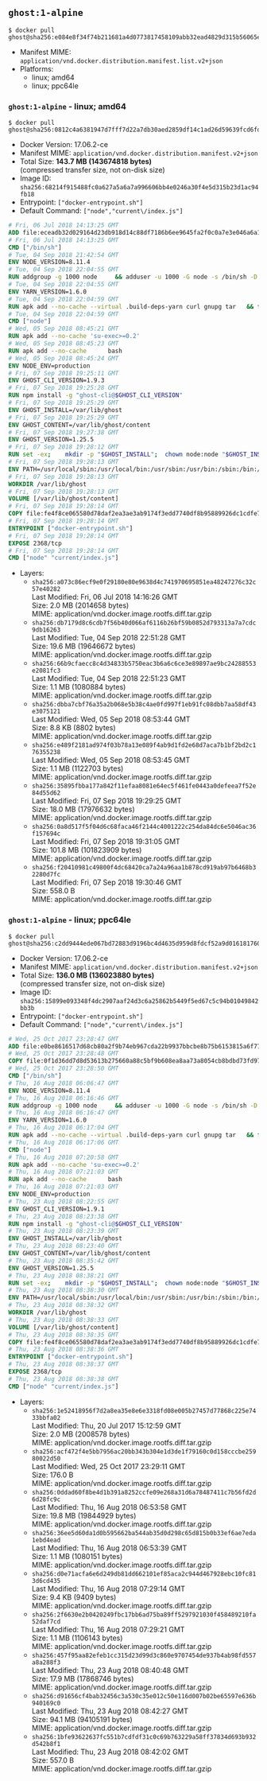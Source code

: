 ## `ghost:1-alpine`

```console
$ docker pull ghost@sha256:e084e8f34f74b211681a4d0773817458109abb32ead4829d315b56065e67551e
```

-	Manifest MIME: `application/vnd.docker.distribution.manifest.list.v2+json`
-	Platforms:
	-	linux; amd64
	-	linux; ppc64le

### `ghost:1-alpine` - linux; amd64

```console
$ docker pull ghost@sha256:0812c4a6381947d7fff7d22a7db30aed2859df14c1ad26d59639fcd6fd7c66ad
```

-	Docker Version: 17.06.2-ce
-	Manifest MIME: `application/vnd.docker.distribution.manifest.v2+json`
-	Total Size: **143.7 MB (143674818 bytes)**  
	(compressed transfer size, not on-disk size)
-	Image ID: `sha256:68214f915488fc0a627a5a6a7a996606bb4e0246a30f4e5d315b23d1ac94fb18`
-	Entrypoint: `["docker-entrypoint.sh"]`
-	Default Command: `["node","current\/index.js"]`

```dockerfile
# Fri, 06 Jul 2018 14:13:25 GMT
ADD file:eceadb32d029164d23db918d14c88df7186b6ee9645fa2f0c0a7e3e046a6a129 in / 
# Fri, 06 Jul 2018 14:13:25 GMT
CMD ["/bin/sh"]
# Tue, 04 Sep 2018 21:42:54 GMT
ENV NODE_VERSION=8.11.4
# Tue, 04 Sep 2018 22:04:55 GMT
RUN addgroup -g 1000 node     && adduser -u 1000 -G node -s /bin/sh -D node     && apk add --no-cache         libstdc++     && apk add --no-cache --virtual .build-deps         binutils-gold         curl         g++         gcc         gnupg         libgcc         linux-headers         make         python   && for key in     94AE36675C464D64BAFA68DD7434390BDBE9B9C5     FD3A5288F042B6850C66B31F09FE44734EB7990E     71DCFD284A79C3B38668286BC97EC7A07EDE3FC1     DD8F2338BAE7501E3DD5AC78C273792F7D83545D     C4F0DFFF4E8C1A8236409D08E73BC641CC11F4C8     B9AE9905FFD7803F25714661B63B535A4C206CA9     56730D5401028683275BD23C23EFEFE93C4CFFFE     77984A986EBC2AA786BC0F66B01FBB92821C587A     8FCCA13FEF1D0C2E91008E09770F7A9A5AE15600   ; do     gpg --keyserver hkp://p80.pool.sks-keyservers.net:80 --recv-keys "$key" ||     gpg --keyserver hkp://ipv4.pool.sks-keyservers.net --recv-keys "$key" ||     gpg --keyserver hkp://pgp.mit.edu:80 --recv-keys "$key" ;   done     && curl -fsSLO --compressed "https://nodejs.org/dist/v$NODE_VERSION/node-v$NODE_VERSION.tar.xz"     && curl -fsSLO --compressed "https://nodejs.org/dist/v$NODE_VERSION/SHASUMS256.txt.asc"     && gpg --batch --decrypt --output SHASUMS256.txt SHASUMS256.txt.asc     && grep " node-v$NODE_VERSION.tar.xz\$" SHASUMS256.txt | sha256sum -c -     && tar -xf "node-v$NODE_VERSION.tar.xz"     && cd "node-v$NODE_VERSION"     && ./configure     && make -j$(getconf _NPROCESSORS_ONLN)     && make install     && apk del .build-deps     && cd ..     && rm -Rf "node-v$NODE_VERSION"     && rm "node-v$NODE_VERSION.tar.xz" SHASUMS256.txt.asc SHASUMS256.txt
# Tue, 04 Sep 2018 22:04:55 GMT
ENV YARN_VERSION=1.6.0
# Tue, 04 Sep 2018 22:04:59 GMT
RUN apk add --no-cache --virtual .build-deps-yarn curl gnupg tar   && for key in     6A010C5166006599AA17F08146C2130DFD2497F5   ; do     gpg --keyserver hkp://p80.pool.sks-keyservers.net:80 --recv-keys "$key" ||     gpg --keyserver hkp://ipv4.pool.sks-keyservers.net --recv-keys "$key" ||     gpg --keyserver hkp://pgp.mit.edu:80 --recv-keys "$key" ;   done   && curl -fsSLO --compressed "https://yarnpkg.com/downloads/$YARN_VERSION/yarn-v$YARN_VERSION.tar.gz"   && curl -fsSLO --compressed "https://yarnpkg.com/downloads/$YARN_VERSION/yarn-v$YARN_VERSION.tar.gz.asc"   && gpg --batch --verify yarn-v$YARN_VERSION.tar.gz.asc yarn-v$YARN_VERSION.tar.gz   && mkdir -p /opt   && tar -xzf yarn-v$YARN_VERSION.tar.gz -C /opt/   && ln -s /opt/yarn-v$YARN_VERSION/bin/yarn /usr/local/bin/yarn   && ln -s /opt/yarn-v$YARN_VERSION/bin/yarnpkg /usr/local/bin/yarnpkg   && rm yarn-v$YARN_VERSION.tar.gz.asc yarn-v$YARN_VERSION.tar.gz   && apk del .build-deps-yarn
# Tue, 04 Sep 2018 22:04:59 GMT
CMD ["node"]
# Wed, 05 Sep 2018 08:45:21 GMT
RUN apk add --no-cache 'su-exec>=0.2'
# Wed, 05 Sep 2018 08:45:23 GMT
RUN apk add --no-cache 		bash
# Wed, 05 Sep 2018 08:45:24 GMT
ENV NODE_ENV=production
# Fri, 07 Sep 2018 19:25:11 GMT
ENV GHOST_CLI_VERSION=1.9.3
# Fri, 07 Sep 2018 19:25:28 GMT
RUN npm install -g "ghost-cli@$GHOST_CLI_VERSION"
# Fri, 07 Sep 2018 19:25:29 GMT
ENV GHOST_INSTALL=/var/lib/ghost
# Fri, 07 Sep 2018 19:25:29 GMT
ENV GHOST_CONTENT=/var/lib/ghost/content
# Fri, 07 Sep 2018 19:27:38 GMT
ENV GHOST_VERSION=1.25.5
# Fri, 07 Sep 2018 19:28:12 GMT
RUN set -ex; 	mkdir -p "$GHOST_INSTALL"; 	chown node:node "$GHOST_INSTALL"; 		su-exec node ghost install "$GHOST_VERSION" --db sqlite3 --no-prompt --no-stack --no-setup --dir "$GHOST_INSTALL"; 		cd "$GHOST_INSTALL"; 	su-exec node ghost config --ip 0.0.0.0 --port 2368 --no-prompt --db sqlite3 --url http://localhost:2368 --dbpath "$GHOST_CONTENT/data/ghost.db"; 	su-exec node ghost config paths.contentPath "$GHOST_CONTENT"; 		su-exec node ln -s config.production.json "$GHOST_INSTALL/config.development.json"; 	readlink -f "$GHOST_INSTALL/config.development.json"; 		mv "$GHOST_CONTENT" "$GHOST_INSTALL/content.orig"; 	mkdir -p "$GHOST_CONTENT"; 	chown node:node "$GHOST_CONTENT"; 		"$GHOST_INSTALL/current/node_modules/knex-migrator/bin/knex-migrator" --version
# Fri, 07 Sep 2018 19:28:13 GMT
ENV PATH=/usr/local/sbin:/usr/local/bin:/usr/sbin:/usr/bin:/sbin:/bin:/var/lib/ghost/current/node_modules/knex-migrator/bin
# Fri, 07 Sep 2018 19:28:13 GMT
WORKDIR /var/lib/ghost
# Fri, 07 Sep 2018 19:28:13 GMT
VOLUME [/var/lib/ghost/content]
# Fri, 07 Sep 2018 19:28:14 GMT
COPY file:fe4f8ce065580d78daf2ea3ae3ab9174f3edd7740df8b95889926dc1cdfe77b0 in /usr/local/bin 
# Fri, 07 Sep 2018 19:28:14 GMT
ENTRYPOINT ["docker-entrypoint.sh"]
# Fri, 07 Sep 2018 19:28:14 GMT
EXPOSE 2368/tcp
# Fri, 07 Sep 2018 19:28:14 GMT
CMD ["node" "current/index.js"]
```

-	Layers:
	-	`sha256:a073c86ecf9e0f29180e80e9638d4c741970695851ea48247276c32c57e40282`  
		Last Modified: Fri, 06 Jul 2018 14:16:26 GMT  
		Size: 2.0 MB (2014658 bytes)  
		MIME: application/vnd.docker.image.rootfs.diff.tar.gzip
	-	`sha256:db7179d8c6cdb7f56b40d066af6116b26bf59b0852d793313a7a7cdc9db16263`  
		Last Modified: Tue, 04 Sep 2018 22:51:28 GMT  
		Size: 19.6 MB (19646672 bytes)  
		MIME: application/vnd.docker.image.rootfs.diff.tar.gzip
	-	`sha256:66b9cfaecc8c4d34833b5750eac3b6a6c6ce3e89897ae9bc24288553e2081fc3`  
		Last Modified: Tue, 04 Sep 2018 22:51:23 GMT  
		Size: 1.1 MB (1080884 bytes)  
		MIME: application/vnd.docker.image.rootfs.diff.tar.gzip
	-	`sha256:dbba7cbf76a35a2b068e5b38c4ae0fd997f1eb91fc08dbb7aa58df43e3075121`  
		Last Modified: Wed, 05 Sep 2018 08:53:44 GMT  
		Size: 8.8 KB (8802 bytes)  
		MIME: application/vnd.docker.image.rootfs.diff.tar.gzip
	-	`sha256:e489f2181ad974f03b78a13e089f4ab9d1fd2e68d7aca7b1bf2bd2c176355238`  
		Last Modified: Wed, 05 Sep 2018 08:53:45 GMT  
		Size: 1.1 MB (1122703 bytes)  
		MIME: application/vnd.docker.image.rootfs.diff.tar.gzip
	-	`sha256:35895fbba177a842f11efaa8081e64ec5f461fe0443a0defeea7f52e84d55d62`  
		Last Modified: Fri, 07 Sep 2018 19:29:25 GMT  
		Size: 18.0 MB (17976632 bytes)  
		MIME: application/vnd.docker.image.rootfs.diff.tar.gzip
	-	`sha256:0a8d517f5f04d6c68faca46f2144c4001222c254da84dc6e5046ac36f157694c`  
		Last Modified: Fri, 07 Sep 2018 19:31:05 GMT  
		Size: 101.8 MB (101823909 bytes)  
		MIME: application/vnd.docker.image.rootfs.diff.tar.gzip
	-	`sha256:f20410981c49800f4dc68420ca7a24a96aa1b878cd919ab97b6468b32280d7fc`  
		Last Modified: Fri, 07 Sep 2018 19:30:46 GMT  
		Size: 558.0 B  
		MIME: application/vnd.docker.image.rootfs.diff.tar.gzip

### `ghost:1-alpine` - linux; ppc64le

```console
$ docker pull ghost@sha256:c2dd9444ede067bd72883d9196bc4d4635d959d8fdcf52a9d016181760279dc9
```

-	Docker Version: 17.06.2-ce
-	Manifest MIME: `application/vnd.docker.distribution.manifest.v2+json`
-	Total Size: **136.0 MB (136023880 bytes)**  
	(compressed transfer size, not on-disk size)
-	Image ID: `sha256:15899e093348f4dc2907aaf24d3c6a25862b5449f5ed67c5c94b01049842bb3b`
-	Entrypoint: `["docker-entrypoint.sh"]`
-	Default Command: `["node","current\/index.js"]`

```dockerfile
# Wed, 25 Oct 2017 23:28:47 GMT
ADD file:e0be8616517d68cb80a2f9b74eb967cda22b9937bbcbe8b75b6153815a6f7761 in / 
# Wed, 25 Oct 2017 23:28:48 GMT
COPY file:0f1d36dd7d8d53613b275660a88c5bf9b608ea8aa73a8054cb8bdbd73fd971ac in /etc/localtime 
# Wed, 25 Oct 2017 23:28:50 GMT
CMD ["/bin/sh"]
# Thu, 16 Aug 2018 06:06:47 GMT
ENV NODE_VERSION=8.11.4
# Thu, 16 Aug 2018 06:16:46 GMT
RUN addgroup -g 1000 node     && adduser -u 1000 -G node -s /bin/sh -D node     && apk add --no-cache         libstdc++     && apk add --no-cache --virtual .build-deps         binutils-gold         curl         g++         gcc         gnupg         libgcc         linux-headers         make         python   && for key in     94AE36675C464D64BAFA68DD7434390BDBE9B9C5     FD3A5288F042B6850C66B31F09FE44734EB7990E     71DCFD284A79C3B38668286BC97EC7A07EDE3FC1     DD8F2338BAE7501E3DD5AC78C273792F7D83545D     C4F0DFFF4E8C1A8236409D08E73BC641CC11F4C8     B9AE9905FFD7803F25714661B63B535A4C206CA9     56730D5401028683275BD23C23EFEFE93C4CFFFE     77984A986EBC2AA786BC0F66B01FBB92821C587A     8FCCA13FEF1D0C2E91008E09770F7A9A5AE15600   ; do     gpg --keyserver hkp://p80.pool.sks-keyservers.net:80 --recv-keys "$key" ||     gpg --keyserver hkp://ipv4.pool.sks-keyservers.net --recv-keys "$key" ||     gpg --keyserver hkp://pgp.mit.edu:80 --recv-keys "$key" ;   done     && curl -fsSLO --compressed "https://nodejs.org/dist/v$NODE_VERSION/node-v$NODE_VERSION.tar.xz"     && curl -fsSLO --compressed "https://nodejs.org/dist/v$NODE_VERSION/SHASUMS256.txt.asc"     && gpg --batch --decrypt --output SHASUMS256.txt SHASUMS256.txt.asc     && grep " node-v$NODE_VERSION.tar.xz\$" SHASUMS256.txt | sha256sum -c -     && tar -xf "node-v$NODE_VERSION.tar.xz"     && cd "node-v$NODE_VERSION"     && ./configure     && make -j$(getconf _NPROCESSORS_ONLN)     && make install     && apk del .build-deps     && cd ..     && rm -Rf "node-v$NODE_VERSION"     && rm "node-v$NODE_VERSION.tar.xz" SHASUMS256.txt.asc SHASUMS256.txt
# Thu, 16 Aug 2018 06:16:47 GMT
ENV YARN_VERSION=1.6.0
# Thu, 16 Aug 2018 06:17:04 GMT
RUN apk add --no-cache --virtual .build-deps-yarn curl gnupg tar   && for key in     6A010C5166006599AA17F08146C2130DFD2497F5   ; do     gpg --keyserver hkp://p80.pool.sks-keyservers.net:80 --recv-keys "$key" ||     gpg --keyserver hkp://ipv4.pool.sks-keyservers.net --recv-keys "$key" ||     gpg --keyserver hkp://pgp.mit.edu:80 --recv-keys "$key" ;   done   && curl -fsSLO --compressed "https://yarnpkg.com/downloads/$YARN_VERSION/yarn-v$YARN_VERSION.tar.gz"   && curl -fsSLO --compressed "https://yarnpkg.com/downloads/$YARN_VERSION/yarn-v$YARN_VERSION.tar.gz.asc"   && gpg --batch --verify yarn-v$YARN_VERSION.tar.gz.asc yarn-v$YARN_VERSION.tar.gz   && mkdir -p /opt   && tar -xzf yarn-v$YARN_VERSION.tar.gz -C /opt/   && ln -s /opt/yarn-v$YARN_VERSION/bin/yarn /usr/local/bin/yarn   && ln -s /opt/yarn-v$YARN_VERSION/bin/yarnpkg /usr/local/bin/yarnpkg   && rm yarn-v$YARN_VERSION.tar.gz.asc yarn-v$YARN_VERSION.tar.gz   && apk del .build-deps-yarn
# Thu, 16 Aug 2018 06:17:06 GMT
CMD ["node"]
# Thu, 16 Aug 2018 07:20:58 GMT
RUN apk add --no-cache 'su-exec>=0.2'
# Thu, 16 Aug 2018 07:21:03 GMT
RUN apk add --no-cache 		bash
# Thu, 16 Aug 2018 07:21:03 GMT
ENV NODE_ENV=production
# Thu, 23 Aug 2018 08:22:55 GMT
ENV GHOST_CLI_VERSION=1.9.1
# Thu, 23 Aug 2018 08:23:38 GMT
RUN npm install -g "ghost-cli@$GHOST_CLI_VERSION"
# Thu, 23 Aug 2018 08:23:39 GMT
ENV GHOST_INSTALL=/var/lib/ghost
# Thu, 23 Aug 2018 08:23:40 GMT
ENV GHOST_CONTENT=/var/lib/ghost/content
# Thu, 23 Aug 2018 08:35:42 GMT
ENV GHOST_VERSION=1.25.5
# Thu, 23 Aug 2018 08:38:21 GMT
RUN set -ex; 	mkdir -p "$GHOST_INSTALL"; 	chown node:node "$GHOST_INSTALL"; 		su-exec node ghost install "$GHOST_VERSION" --db sqlite3 --no-prompt --no-stack --no-setup --dir "$GHOST_INSTALL"; 		cd "$GHOST_INSTALL"; 	su-exec node ghost config --ip 0.0.0.0 --port 2368 --no-prompt --db sqlite3 --url http://localhost:2368 --dbpath "$GHOST_CONTENT/data/ghost.db"; 	su-exec node ghost config paths.contentPath "$GHOST_CONTENT"; 		su-exec node ln -s config.production.json "$GHOST_INSTALL/config.development.json"; 	readlink -f "$GHOST_INSTALL/config.development.json"; 		mv "$GHOST_CONTENT" "$GHOST_INSTALL/content.orig"; 	mkdir -p "$GHOST_CONTENT"; 	chown node:node "$GHOST_CONTENT"; 		"$GHOST_INSTALL/current/node_modules/knex-migrator/bin/knex-migrator" --version
# Thu, 23 Aug 2018 08:38:30 GMT
ENV PATH=/usr/local/sbin:/usr/local/bin:/usr/sbin:/usr/bin:/sbin:/bin:/var/lib/ghost/current/node_modules/knex-migrator/bin
# Thu, 23 Aug 2018 08:38:32 GMT
WORKDIR /var/lib/ghost
# Thu, 23 Aug 2018 08:38:33 GMT
VOLUME [/var/lib/ghost/content]
# Thu, 23 Aug 2018 08:38:35 GMT
COPY file:fe4f8ce065580d78daf2ea3ae3ab9174f3edd7740df8b95889926dc1cdfe77b0 in /usr/local/bin 
# Thu, 23 Aug 2018 08:38:36 GMT
ENTRYPOINT ["docker-entrypoint.sh"]
# Thu, 23 Aug 2018 08:38:37 GMT
EXPOSE 2368/tcp
# Thu, 23 Aug 2018 08:38:38 GMT
CMD ["node" "current/index.js"]
```

-	Layers:
	-	`sha256:1e52418956f7d2a8ea35e8e6e3318fd08e005b27457d77868c225e7433bbfa02`  
		Last Modified: Thu, 20 Jul 2017 15:12:59 GMT  
		Size: 2.0 MB (2008578 bytes)  
		MIME: application/vnd.docker.image.rootfs.diff.tar.gzip
	-	`sha256:acf472f4e5bb7956ac20bb343b304e1d3de1f79160c0d158cccbe25980022d50`  
		Last Modified: Wed, 25 Oct 2017 23:29:11 GMT  
		Size: 176.0 B  
		MIME: application/vnd.docker.image.rootfs.diff.tar.gzip
	-	`sha256:0ddad60f8be4d1b391a8252ccfe09e268a31d6a78487411c7b56fd2d6d28fc9c`  
		Last Modified: Thu, 16 Aug 2018 06:53:58 GMT  
		Size: 19.8 MB (19844929 bytes)  
		MIME: application/vnd.docker.image.rootfs.diff.tar.gzip
	-	`sha256:36ee5d60da1d0b595662ba544ab35d0d298c65d815b0b33ef6ae7eda1ebd4ead`  
		Last Modified: Thu, 16 Aug 2018 06:53:39 GMT  
		Size: 1.1 MB (1080151 bytes)  
		MIME: application/vnd.docker.image.rootfs.diff.tar.gzip
	-	`sha256:d0e71acfa6e6d249db81dd662101ef85aca2c944d467928ebc10fc813d6cd435`  
		Last Modified: Thu, 16 Aug 2018 07:29:14 GMT  
		Size: 9.4 KB (9409 bytes)  
		MIME: application/vnd.docker.image.rootfs.diff.tar.gzip
	-	`sha256:2f6630e2b0420249fbc17bb6ad75ba89ff5297921030f458489210fa52daf7cd`  
		Last Modified: Thu, 16 Aug 2018 07:29:21 GMT  
		Size: 1.1 MB (1106143 bytes)  
		MIME: application/vnd.docker.image.rootfs.diff.tar.gzip
	-	`sha256:457f95aa82efeb1cc315d23d99d3c860e9707454de937b4ab98fd557a8a288f3`  
		Last Modified: Thu, 23 Aug 2018 08:40:48 GMT  
		Size: 17.9 MB (17868746 bytes)  
		MIME: application/vnd.docker.image.rootfs.diff.tar.gzip
	-	`sha256:d91656cf4bab32456c3a530c35e012c50e116d007b02be65597e636b940169c0`  
		Last Modified: Thu, 23 Aug 2018 08:42:27 GMT  
		Size: 94.1 MB (94105191 bytes)  
		MIME: application/vnd.docker.image.rootfs.diff.tar.gzip
	-	`sha256:1bfe93622637fc551b7cdfdf31c0c69b763229a58ff37834d693b932d542b8f1`  
		Last Modified: Thu, 23 Aug 2018 08:42:02 GMT  
		Size: 557.0 B  
		MIME: application/vnd.docker.image.rootfs.diff.tar.gzip
